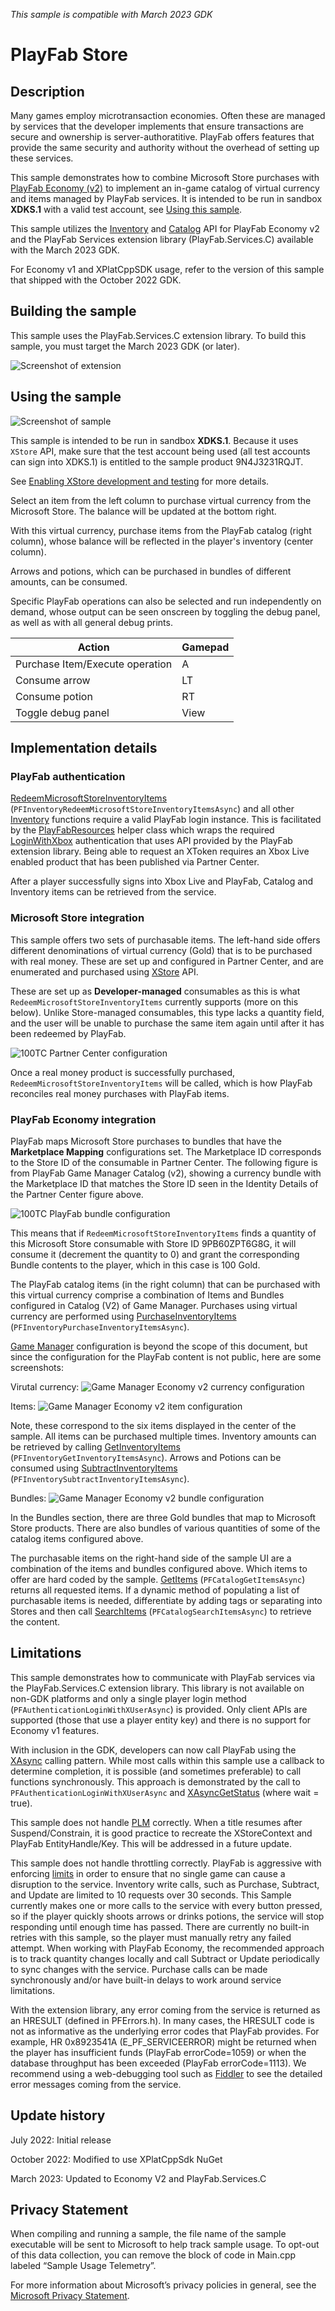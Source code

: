 _This sample is compatible with March 2023 GDK_

# PlayFab Store

## Description
Many games employ microtransaction economies.
Often these are managed by services that the developer implements that ensure transactions are secure and ownership is server-authoratitive.
PlayFab offers features that provide the same security and authority without the overhead of setting up these services.

This sample demonstrates how to combine Microsoft Store purchases with [PlayFab Economy (v2)](https://learn.microsoft.com/en-us/gaming/playfab/features/economy-v2/) to implement an in-game catalog of virtual currency and items managed by PlayFab services.
It is intended to be run in sandbox **XDKS.1** with a valid test account, see [Using this sample](#using-the-sample).

This sample utilizes the [Inventory](https://learn.microsoft.com/en-us/rest/api/playfab/economy/inventory?view=playfab-rest) and [Catalog](https://learn.microsoft.com/en-us/rest/api/playfab/economy/catalog?view=playfab-rest) API for PlayFab Economy v2 and the PlayFab Services extension library (PlayFab.Services.C) available with the March 2023 GDK.

For Economy v1 and XPlatCppSDK usage, refer to the version of this sample that shipped with the October 2022 GDK.

## Building the sample

This sample uses the PlayFab.Services.C extension library. 
To build this sample, you must target the March 2023 GDK (or later).

![Screenshot of extension](./media/playfabextension.png)

## Using the sample

![Screenshot of sample](./media/screenshot.png)

This sample is intended to be run in sandbox **XDKS.1**.
Because it uses `XStore` API, make sure that the test account being used (all test accounts can sign into XDKS.1) is entitled to the sample product 9N4J3231RQJT.

See [Enabling XStore development and testing](https://learn.microsoft.com/en-us/gaming/gdk/_content/gc/commerce/getting-started/xstore-product-testing-setup) for more details.

Select an item from the left column to purchase virtual currency from the Microsoft Store.
The balance will be updated at the bottom right.

With this virtual currency, purchase items from the PlayFab catalog (right column), whose balance will be reflected in the player's inventory (center column).

Arrows and potions, which can be purchased in bundles of different amounts, can be consumed.

Specific PlayFab operations can also be selected and run independently on demand, whose output can be seen onscreen by toggling the debug panel, as well as with all general debug prints.

|Action|Gamepad|
|-|-|
|Purchase Item/Execute operation|A|
|Consume arrow|LT|
|Consume potion|RT|
|Toggle debug panel|View|

## Implementation details

### PlayFab authentication

[RedeemMicrosoftStoreInventoryItems](https://learn.microsoft.com/en-us/rest/api/playfab/economy/inventory/redeem-microsoft-store-inventory-items) (`PFInventoryRedeemMicrosoftStoreInventoryItemsAsync`) and all other [Inventory](https://learn.microsoft.com/en-us/rest/api/playfab/economy/inventory?view=playfab-rest) functions require a valid PlayFab login instance.
This is facilitated by the [PlayFabResources](..\..\..\Kits\PlayFabGDK\PlayFabResources.h) helper class which wraps the required [LoginWithXbox](https://learn.microsoft.com/en-us/rest/api/playfab/client/authentication/login-with-xbox) authentication that uses API provided by the PlayFab extension library.
Being able to request an XToken requires an Xbox Live enabled product that has been published via Partner Center.

After a player successfully signs into Xbox Live and PlayFab, Catalog and Inventory items can be retrieved from the service.

### Microsoft Store integration

This sample offers two sets of purchasable items.
The left-hand side offers different denominations of virtual currency (Gold) that is to be purchased with real money.
These are set up and configured in Partner Center, and are enumerated and purchased using [XStore](https://learn.microsoft.com/en-us/gaming/gdk/_content/gc/reference/system/xstore/xstore_members) API.

These are set up as **Developer-managed** consumables as this is what `RedeemMicrosoftStoreInventoryItems` currently supports (more on this below).
Unlike Store-managed consumables, this type lacks a quantity field, and the user will be unable to purchase the same item again until after it has been redeemed by PlayFab.

![100TC Partner Center configuration](./media/100tc.png)

Once a real money product is successfully purchased, `RedeemMicrosoftStoreInventoryItems` will be called, which is how PlayFab reconciles real money purchases with PlayFab items.

### PlayFab Economy integration

PlayFab maps Microsoft Store purchases to bundles that have the **Marketplace Mapping** configurations set. 
The Marketplace ID corresponds to the Store ID of the consumable in Partner Center.
The following figure is from PlayFab Game Manager Catalog (v2), showing a currency bundle with the Marketplace ID that matches the Store ID seen in the Identity Details of the Partner Center figure above.

![100TC PlayFab bundle configuration](./media/100tcbundle.png)

This means that if `RedeemMicrosoftStoreInventoryItems` finds a quantity of this Microsoft Store consumable with Store ID 9PB60ZPT6G8G, it will consume it (decrement the quantity to 0) and grant the corresponding Bundle contents to the player, which in this case is 100 Gold.

The PlayFab catalog items (in the right column) that can be purchased with this virtual currency comprise a combination of Items and Bundles configured in Catalog (V2) of Game Manager.
Purchases using virtual currency are performed using [PurchaseInventoryItems](https://learn.microsoft.com/en-us/rest/api/playfab/economy/inventory/purchase-inventory-items
) (`PFInventoryPurchaseInventoryItemsAsync`).

[Game Manager](https://learn.microsoft.com/en-us/gaming/playfab/gamemanager/) configuration is beyond the scope of this document, but since the configuration for the PlayFab content is not public, here are some screenshots:

Virutal currency:
![Game Manager Economy v2 currency configuration](./media/economycurrency.png)

Items:
![Game Manager Economy v2 item configuration](./media/economyitems.png)

Note, these correspond to the six items displayed in the center of the sample.
All items can be purchased multiple times. 
Inventory amounts can be retrieved by calling [GetInventoryItems](https://learn.microsoft.com/en-us/rest/api/playfab/economy/inventory/get-inventory-items) (`PFInventoryGetInventoryItemsAsync`).
Arrows and Potions can be consumed using [SubtractInventoryItems](https://learn.microsoft.com/en-us/rest/api/playfab/economy/inventory/subtract-inventory-items) (`PFInventorySubtractInventoryItemsAsync`).

Bundles:
![Game Manager Economy v2 bundle configuration](./media/economybundles.png)

In the Bundles section, there are three Gold bundles that map to Microsoft Store products.
There are also bundles of various quantities of some of the catalog items configured above.

The purchasable items on the right-hand side of the sample UI are a combination of the items and bundles configured above. 
Which items to offer are hard coded by the sample.
[GetItems](https://learn.microsoft.com/en-us/rest/api/playfab/economy/catalog/get-items) (`PFCatalogGetItemsAsync`) returns all requested items. 
If a dynamic method of populating a list of purchasable items is needed, differentiate by adding tags or separating into Stores and then call [SearchItems](https://learn.microsoft.com/en-us/rest/api/playfab/economy/catalog/search-items) (`PFCatalogSearchItemsAsync`) to retrieve the content.

## Limitations
This sample demonstrates how to communicate with PlayFab services via the PlayFab.Services.C extension library.
This library is not available on non-GDK platforms and only a single player login method (`PFAuthenticationLoginWithXUserAsync`) is provided.
Only client APIs are supported (those that use a player entity key) and there is no support for Economy v1 features.

With inclusion in the GDK, developers can now call PlayFab using the [XAsync](https://developer.microsoft.com/en-us/games/xbox/docs/gdk/async-library-xasync) calling pattern.
While most calls within this sample use a callback to determine completion, it is possible (and sometimes preferable) to call functions synchronously.
This approach is demonstrated by the call to `PFAuthenticationLoginWithXUserAsync` and [XAsyncGetStatus](https://developer.microsoft.com/en-us/games/xbox/docs/gdk/xasyncgetstatus) (where wait = true).

This sample does not handle [PLM](https://developer.microsoft.com/en-us/games/xbox/docs/gdk/xbox-game-life-cycle) correctly.
When a title resumes after Suspend/Constrain, it is good practice to recreate the XStoreContext and PlayFab EntityHandle/Key.
This will be addressed in a future update.

This sample does not handle throttling correctly.
PlayFab is aggressive with enforcing [limits](https://learn.microsoft.com/en-us/gaming/playfab/features/economy-v2/catalog/limits) in order to ensure that no single game can cause a disruption to the service.
Inventory write calls, such as Purchase, Subtract, and Update are limited to 10 requests over 30 seconds.
This Sample currently makes one or more calls to the service with every button pressed, so if the player quickly shoots arrows or drinks potions, the service will stop responding until enough time has passed.
There are currently no built-in retries with this sample, so the player must manually retry any failed attempt.
When working with PlayFab Economy, the recommended approach is to track quantity changes locally and call Subtract or Update periodically to sync changes with the service.
Purchase calls can be made synchronously and/or have built-in delays to work around service limitations.

With the extension library, any error coming from the service is returned as an HRESULT (defined in PFErrors.h).
In many cases, the HRESULT code is not as informative as the underlying error codes that PlayFab provides.
For example, HR 0x8923541A (E_PF_SERVICEERROR) might be returned when the player has insufficient funds (PlayFab errorCode=1059) or when the database throughput has been exceeded (PlayFab errorCode=1113).
We recommend using a web-debugging tool such as [Fiddler](https://developer.microsoft.com/en-us/games/xbox/docs/gdk/fiddler-setup-networking) to see the detailed error messages coming from the service.

## Update history
July 2022: Initial release

October 2022: Modified to use XPlatCppSdk NuGet

March 2023: Updated to Economy V2 and PlayFab.Services.C

## Privacy Statement
When compiling and running a sample, the file name of the sample executable will be sent to Microsoft to help track sample usage.
To opt-out of this data collection, you can remove the block of code in Main.cpp labeled “Sample Usage Telemetry”.

For more information about Microsoft’s privacy policies in general, see the [Microsoft Privacy Statement](https://privacy.microsoft.com/en-us/privacystatement/).
